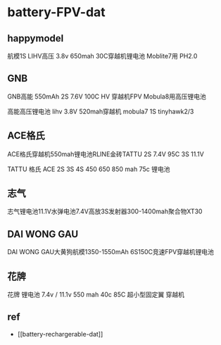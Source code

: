 
# battery-FPV-dat

## happymodel 

航模1S LIHV高压 3.8v 650mah 30C穿越机锂电池 Moblite7用 PH2.0



## GNB

GNB高能 550mAh 2S 7.6V 100C HV 穿越机FPV Mobula8用高压锂电池

高能高压锂电池 lihv 3.8V 520mah穿越机 mobula7 1S tinyhawk2/3




## ACE格氏

ACE格氏穿越机550mah锂电池RLINE金砖TATTU 2S 7.4V 95C 3S 11.1V

TATTU 格氏 ACE 2S 3S 4S 450 650 850 mah 75c 锂电池

## 志气

志气锂电池11.1V水弹电池7.4V高放3S发射器300-1400mah聚合物XT30


## DAI WONG GAU

DAI WONG GAU大黄狗航模1350-1550mAh 6S150C竞速FPV穿越机锂电池


## 花牌

花牌 锂电池 7.4v / 11.1v 550 mah 40c 85C 超小型固定翼 穿越机



## ref 

- [[battery-rechargerable-dat]]